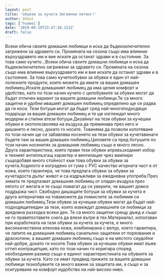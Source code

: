 ```yaml
---
layout: post
title: 'обувки за кучета Хигиенни петинг!'
author: Ghost
tags: ['huawei']
date: '2019-09-19T23:47:38.121Z'
draft: false
---
```


Всеки обича своите домашни любимци и иска да бъдеизключително загрижени за здравето си. Промяната на сезона също има влияние върхуздравето им и вие искате да останат здрави и в състояние. За това само кучето...Всеки обича своите домашни любимци и иска да бъдеизключително загрижени за здравето си. Промяната на сезона също има влияние върхуздравето им и вие искате да останат здрави и в състояние. За това само кучетообувки за обувки е един от най-полезните продукти, които можете да имате за вашия домашен любимец.Искате домашният любимец да има целия комфорт и удобство, като по този начин кучето с ципобувките за обувки могат да бъдат отличен вариант за вашите домашни любимци.Те са много защитни и удобни ивашият домашен любимец определено ще се радва да ги носи. Тези ботуши могат да бъдат сред най-многоподходящи подаръци за вашия домашен любимец и те ще изглеждат много модерни и стилни втези ботуши.Дизайнът на тези обувки за кучешки обувки е окотопозволява на въздуха да преминава през него и дишането е лесно, докато го носите. Тованяма да позволи изпотяване по този начин ще се забавлява носенето на тези обувки за кучетавинаги бъдете там за вашия домашен любимец.Циповете са пред ботушите по този начин носенитях за домашния любимец също е много лесно. Друга характеристика, която прави тези обувки aпревъзходният избор е техният антиплъзгащ характер и вентилация чрез вампири същодобавя много стойност към това обувки за обувки за кучета.Ходилото е изградено от гума с PVC качество игорната част е от кожа, което гарантира, че това предлага обувки за обувки за кучетадоста дълъг живот и са издръжливи за ежедневна употреба.През зимата те предпазват домашния любимец от хладен въздуха през лятото от жегата и те също помагат да се уверите, че вашият домсе поддържа чист. Свободно дишащите ботуши за обувки за кучета е друга алтернатива на товаможете да помислите за любимия си домашен любимец.Тези обувки за кучешки обувки могат да бъдат най-подходящитеедин за тези, които извеждат домашните си любимци за аредовна разходка всеки ден. Те са много защитни срещу дъжд и също не го правятоставете снега да влезе вътре в тях.Материалът, използван при изработката на тази обувки за кучета за кучета, е много високкачествена еленова кожа, комбинирана с велур, което гарантира, че лапите на домашния любимец санапълно защитени от порязвания и драскотини, а вашият домашен любимец също е на мястото сиудобни най-добре, докато ги носите.Това обувки за кучешки обувки имат въже оттип контрацепция, като по този начин го коригира според необходимия размер също е единот характеристиката на обувките за обувки за кучета. Като се имат предвид грижите за вашите домашни любимци тезиобувките са много важни за защитата им, а също и за осигуряване на комфорт иудобство на най-високо ниво.
